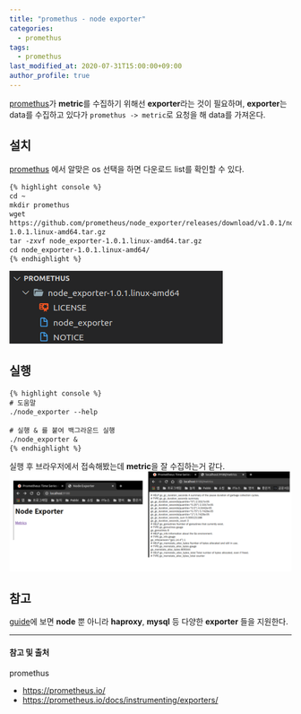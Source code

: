 ```yaml
---
title: "promethus - node exporter"
categories: 
  - promethus
tags:
  - promethus
last_modified_at: 2020-07-31T15:00:00+09:00
author_profile: true
---
```

[promethus](https://prometheus.io/)가 **metric**를 수집하기 위해선 **exporter**라는 것이 필요하며, **exporter**는 data를 수집하고 있다가  `promethus -> metric`로 요청을 해 data를 가져온다.

## 설치

[promethus](https://prometheus.io/download/) 에서 알맞은 os 선택을 하면 다운로드 list를 확인할 수 있다.

    {% highlight console %}
    cd ~
    mkdir promethus
    wget https://github.com/prometheus/node_exporter/releases/download/v1.0.1/node_exporter-1.0.1.linux-amd64.tar.gz
    tar -zxvf node_exporter-1.0.1.linux-amd64.tar.gz 
    cd node_exporter-1.0.1.linux-amd64/
    {% endhighlight %}

![1](/assets/img/posts/promethus/nodeexpoter/1.png)

## 실행

    {% highlight console %}
    # 도움말    
    ./node_exporter --help

    # 실행 & 를 붙여 백그라운드 실행
    ./node_exporter &
    {% endhighlight %}

실행 후 브라우저에서 접속해봤는데 **metric**을 잘 수집하는거 같다.
![2](/assets/img/posts/promethus/nodeexpoter/2.png)

## 참고

[guide](https://prometheus.io/docs/instrumenting/exporters/)에 보면 **node** 뿐 아니라 **haproxy**, **mysql** 등 다양한 **exporter** 들을 지원한다.

---
#### 참고 및 출처

promethus
- <https://prometheus.io/>
- <https://prometheus.io/docs/instrumenting/exporters/>